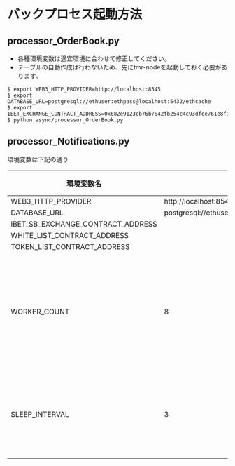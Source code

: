 # バックプロセス起動方法

## processor_OrderBook.py

- 各種環境変数は適宜環境に合わせて修正してください。
- テーブルの自動作成は行わないため、先にtmr-nodeを起動しておく必要があります。

```
$ export WEB3_HTTP_PROVIDER=http://localhost:8545
$ export DATABASE_URL=postgresql://ethuser:ethpass@localhost:5432/ethcache
$ export IBET_EXCHANGE_CONTRACT_ADDRESS=0x682e9123cb76b7842fb254c4c93dfce761e8faa4
$ python async/processor_OrderBook.py
```

## processor_Notifications.py

環境変数は下記の通り

| 環境変数名                        | デフォルト値                                         | 説明                   | 例                                                   |
| --------------------------------- | ---------------------------------------------------- | ---------------------- | ---------------------------------------------------- |
| WEB3_HTTP_PROVIDER                | http://localhost:8545                                |                        | http://localhost:8545                                |
| DATABASE_URL                      | postgresql://ethuser:ethpass@localhost:5432/ethcache |                        | postgresql://ethuser:ethpass@localhost:5432/ethcache |
| IBET_SB_EXCHANGE_CONTRACT_ADDRESS |                                                      |                        | 0x682e9123cb76b7842fb254c4c93dfce761e8faa4           |
| WHITE_LIST_CONTRACT_ADDRESS       |                                                      |                        | 0x682e9123cb76b7842fb254c4c93dfce761e8faa4           |
| TOKEN_LIST_CONTRACT_ADDRESS       |                                                      |                        | 0x682e9123cb76b7842fb254c4c93dfce761e8faa4           |
| WORKER_COUNT                      | 8                                                    | イベント取得ワーカー数 | 10                                                   |
| SLEEP_INTERVAL                    | 3                                                    | イベント取得間隔       | 5                                                    |


